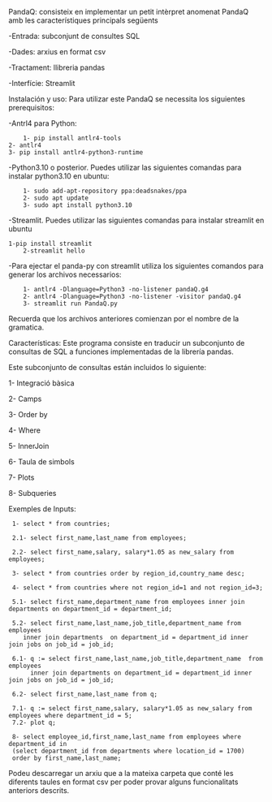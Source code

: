 PandaQ: consisteix en implementar un petit intèrpret anomenat PandaQ amb les característiques principals següents

-Entrada: subconjunt de consultes SQL

-Dades: arxius en format csv

-Tractament: llibreria pandas

-Interfície: Streamlit

Instalación y uso: Para utilizar este PandaQ se necessita los siguientes prerequisitos:          

   -Antrl4 para Python:
   
        1- pip install antlr4-tools
	2- antlr4 
	3- pip install antlr4-python3-runtime

-Python3.10 o posterior. Puedes utilizar las siguientes comandas para instalar python3.10 en ubuntu:

		1- sudo add-apt-repository ppa:deadsnakes/ppa
		2- sudo apt update 
		3- sudo apt install python3.10
  
-Streamlit. Puedes utilizar las siguientes comandas para instalar streamlit en ubuntu

	1-pip install streamlit
        2-streamlit hello

-Para ejectar el panda-py con streamlit utiliza los siguientes comandos para generar los archivos necessarios:

        1- antlr4 -Dlanguage=Python3 -no-listener pandaQ.g4
        2- antlr4 -Dlanguage=Python3 -no-listener -visitor pandaQ.g4
        3- streamlit run PandaQ.py

Recuerda que los archivos anteriores comienzan por el nombre de la gramatica.

Características: Este programa consiste en traducir un subconjunto de consultas de SQL a funciones implementadas de la librería pandas. 

Este subconjunto de consultas están incluidos lo siguiente:

1- Integració bàsica

2- Camps

3- Order by

4- Where

5- InnerJoin

6- Taula de simbols

7- Plots

8- Subqueries

Exemples de Inputs:
       
     1- select * from countries;

     2.1- select first_name,last_name from employees;

     2.2- select first_name,salary, salary*1.05 as new_salary from employees;

     3- select * from countries order by region_id,country_name desc;

     4- select * from countries where not region_id=1 and not region_id=3;

     5.1- select first_name,department_name from employees inner join departments on department_id = department_id;

     5.2- select first_name,last_name,job_title,department_name from employees 
        inner join departments  on department_id = department_id inner join jobs on job_id = job_id;

     6.1- q := select first_name,last_name,job_title,department_name  from employees 
          inner join departments on department_id = department_id inner join jobs on job_id = job_id;

     6.2- select first_name,last_name from q;

     7.1- q := select first_name,salary, salary*1.05 as new_salary from employees where department_id = 5;
     7.2- plot q;

     8- select employee_id,first_name,last_name from employees where department_id in 
     (select department_id from departments where location_id = 1700) 
     order by first_name,last_name;

Podeu descarregar un arxiu que a la mateixa carpeta que conté les diferents taules en format csv per poder provar alguns funcionalitats anteriors descrits.
	
